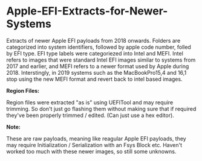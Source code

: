 # Apple-EFI-Extracts-for-Newer-Systems
Extracts of newer Apple EFI payloads from 2018 onwards. Folders are categorized into system identifiers, followed by apple code number, folled by EFI type. EFI type labels were categoriezed into Intel and MEFI. Intel refers to images that were standard Intel EFI images similar to systems from 2017 and earlier, and MEFI refers to a newer format used by Apple during 2018. Interstingly, in 2019 systems such as the MacBookPro15,4 and 16,1 stop using the new MEFI format and revert back to intel based images.

__Region Files:__

Region files were extracted "as is" using UEFITool and may require trimming. So don't just go flashing them without making sure that if required they've been properly trimmed / edited. (Can just use a hex editor).

__Note:__

These are raw payloads, meaning like reagular Apple EFI payloads, they may require Initialization / Serialization with an Fsys Block etc. Haven't worked too much with these newer images, so still some unknowns.
